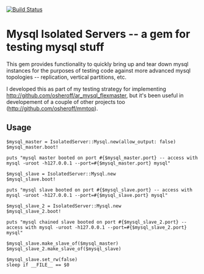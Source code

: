 [![Build Status](https://travis-ci.org/gabetax/isolated_server.svg?branch=master)](https://travis-ci.org/gabetax/isolated_server)

# Mysql Isolated Servers -- a gem for testing mysql stuff

This gem provides functionality to quickly bring up and tear down mysql instances for the 
purposes of testing code against more advanced mysql topologies -- replication, vertical
partitions, etc.

I developed this as part of my testing strategy for implementing http://github.com/osheroff/ar_mysql_flexmaster, but it's 
been useful in developement of a couple of other projects too (http://github.com/osheroff/mmtop).

## Usage

```
$mysql_master = IsolatedServer::Mysql.new(allow_output: false)
$mysql_master.boot!

puts "mysql master booted on port #{$mysql_master.port} -- access with mysql -uroot -h127.0.0.1 --port=#{$mysql_master.port} mysql"

$mysql_slave = IsolatedServer::Mysql.new
$mysql_slave.boot!

puts "mysql slave booted on port #{$mysql_slave.port} -- access with mysql -uroot -h127.0.0.1 --port=#{$mysql_slave.port} mysql"

$mysql_slave_2 = IsolatedServer::Mysql.new
$mysql_slave_2.boot!

puts "mysql chained slave booted on port #{$mysql_slave_2.port} -- access with mysql -uroot -h127.0.0.1 --port=#{$mysql_slave_2.port} mysql"

$mysql_slave.make_slave_of($mysql_master)
$mysql_slave_2.make_slave_of($mysql_slave)

$mysql_slave.set_rw(false)
sleep if __FILE__ == $0
```

